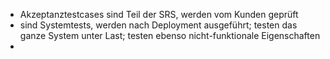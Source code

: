 - Akzeptanztestcases sind Teil der SRS, werden vom Kunden geprüft
- sind Systemtests, werden nach Deployment ausgeführt; testen das ganze System unter Last; testen ebenso nicht-funktionale Eigenschaften
- 